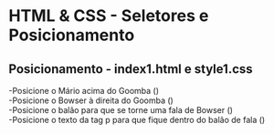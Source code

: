 # HTML & CSS - Seletores e Posicionamento


## Posicionamento - index1.html e style1.css
-Posicione o Mário acima do Goomba () <br>
-Posicione o Bowser à direita do Goomba () <br>
-Posicione o balão para que se torne uma fala de Bowser () <br>
-Posicione o texto da tag p para que fique dentro do balão de fala ()